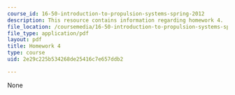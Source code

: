 ```yaml
---
course_id: 16-50-introduction-to-propulsion-systems-spring-2012
description: This resource contains information regarding homework 4.
file_location: /coursemedia/16-50-introduction-to-propulsion-systems-spring-2012/2e29c225b534268de25416c7e657ddb2_MIT16_50S12_hw4.pdf
file_type: application/pdf
layout: pdf
title: Homework 4
type: course
uid: 2e29c225b534268de25416c7e657ddb2

---
```

None